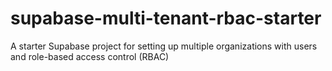 # supabase-multi-tenant-rbac-starter
A starter Supabase project for setting up multiple organizations with users and role-based access control (RBAC)
